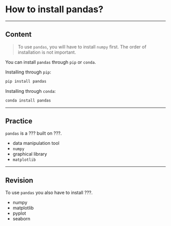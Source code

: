 ﻿---
author: Stefan-Stojanovic

type: normal

category: how to

---

# How to install pandas?

---
## Content

> To use `pandas`, you will have to install `numpy` first. The order of installation is not important.

You can install `pandas` through `pip` or `conda`.

Installing through `pip`:
```python
pip install pandas
```

Installing through `conda`:
```python
conda install pandas
```

---
## Practice

`pandas` is a ??? built on ???.

- data manipulation tool
- `numpy`
- graphical library
- `matplotlib`

---
## Revision

To use `pandas` you also have to install ???.

- numpy
- matplotlib
- pyplot
- seaborn

